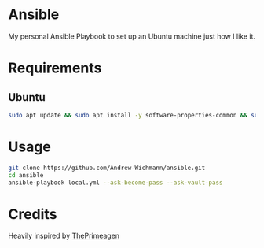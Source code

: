 # Ansible

My personal Ansible Playbook to set up an Ubuntu machine just how I like it.

# Requirements

## Ubuntu

```bash
sudo apt update && sudo apt install -y software-properties-common && sudo apt-add-repository -y ppa:ansible/ansible && sudo apt-add-repository -y ppa:neovim-ppa/unstable && sudo apt update && sudo apt install -y curl git ansible build-essential neovim
```

# Usage

```bash
git clone https://github.com/Andrew-Wichmann/ansible.git
cd ansible
ansible-playbook local.yml --ask-become-pass --ask-vault-pass
```

# Credits

Heavily inspired by [ThePrimeagen](https://github.com/ThePrimeagen/ansible/)
